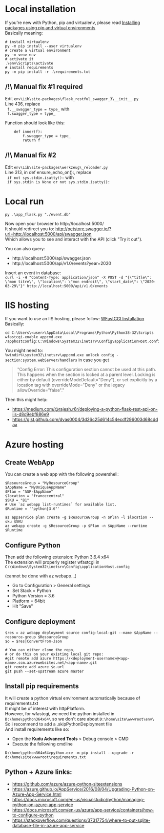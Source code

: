 # Local installation

If you're new with Python, pip and virtualenv, please read [Installing packages using pip and virtual environments](https://packaging.python.org/guides/installing-using-pip-and-virtual-environments/)  
Basically meaning:
```
# install virtualenv
py -m pip install --user virtualenv
# create a virtual environment
py -m venv env
# activate it
.\env\Scripts\activate
# install requirements
py -m pip install -r .\requirements.txt
```

## /!\ Manual fix #1 required
Edit `env\Lib\site-packages\flask_restful_swagger_3\__init__.py`  
Line 436, replace  
` f.__swagger_type = type_`
with  
` f.swagger_type = type_`

Function should look like this:
```
    def inner(f):
        f.swagger_type = type_
        return f
```

## /!\ Manual fix #2
Edit `env\Lib\site-packages\werkzeug\_reloader.py`  
Line 313, in def ensure_echo_on():, replace  
` if not sys.stdin.isatty():`
with  
` if sys.stdin is None or not sys.stdin.isatty():`


# Local run

`py .\app_flask.py "./event.db"`

Now open your browser to http://localhost:5000/  
It should redirect you to:
http://petstore.swagger.io/?url=http://localhost:5000/api/swagger.json  
Which allows you to see and interact with the API (click "Try it out").

You can also query:
* http://localhost:5000/api/swagger.json
* http://localhost:5000/api/v1.0/events?year=2020

Insert an event in database:  
`curl -i -H "Content-Type: application/json" -X POST -d "{\"title\": \"mon titre\", \"location\": \"mon endroit\", \"start_date\": \"2020-03-29\"}" http://localhost:5000/api/v1.0/events`



# IIS hosting
If you want to use an IIS hosting, please follow: [WFastCGI Installation](https://pypi.org/project/wfastcgi/)  
Basically:
```
cd C:\Users\<user>\AppData\Local\Programs\Python\Python38-32\Scripts
wfastcgi-enable appcmd.exe /apphostconfig:C:\Windows\System32\inetsrv\Config\applicationHost.config
```

You might need to:  
`%windir%\system32\inetsrv\appcmd.exe unlock config -section:system.webServer/handlers`
in case you get  
> "Config Error: This configuration section cannot be used at this path. This happens when the section is locked at a parent level. Locking is either by default (overrideModeDefault="Deny"), or set explicitly by a location tag with overrideMode="Deny" or the legacy allowOverride="false"."

Then this might help:
* https://medium.com/@rajesh.r6r/deploying-a-python-flask-rest-api-on-iis-d8d9ebf886e9
* https://gist.github.com/dvas0004/3d26c25d614c54ecdf296003d68cddaa



# Azure hosting

## Create WebApp

You can create a web app with the following powershell:
```
$ResourceGroup = "MyResourceGroup"
$AppName = "MyUniqueAppName"
$Plan = "ASP-$AppName"
$location = "francecentral"
$SKU = "B1"
# Use `az webapp list-runtimes` for available list.
$Runtime = '"python|3.6"'

az appservice plan create -g $ResourceGroup -n $Plan -l $location --sku $SKU
az webapp create -g $ResourceGroup -p $Plan -n $AppName --runtime $Runtime
```

## Configure Python

Then add the following extension: Python 3.6.4 x64  
The extension will properly register wfastcgi in `C:\Windows\System32\inetsrv\Config\applicationHost.config`

(cannot be done with az webapp...)
* Go to Configuration > General settings
* Set Stack = Python
* Python Version = 3.6
* Platform = 64bit
* Hit "Save"


## Configure deployment
```
$res = az webapp deployment source config-local-git --name $AppName --resource-group $ResourceGroup
$o = $res|ConvertFrom-Json

# You can either clone the repo,
# or do this on your existing local git repo:
#git remote add azure https://<deployment-username>@<app-name>.scm.azurewebsites.net/<app-name>.git 
git remote add azure $o.url
git push --set-upstream azure master
```

## Install pip requirements

It will create a python virtual environment automatically because of requirements.txt  
It might be of interest with httpPlatform.  
However, for wfastcgi, we need the python installed in `D:\home\python364x64\` so we don't care about `D:\home\site\wwwroot\env\`  
So i recommend to add a .skipPythonDeployment file  
And install requirements like so:
* Open the **Kudu Advanced Tools** > Debug console > CMD
* Execute the following cmdline

`D:\home\python364x64>python.exe -m pip install --upgrade -r d:\home\site\wwwroot\requirements.txt`


## Python + Azure links:
* https://github.com/azure/azure-python-siteextensions
* https://azure.github.io/AppService/2016/08/04/Upgrading-Python-on-Azure-App-Service.html
* https://docs.microsoft.com/en-us/visualstudio/python/managing-python-on-azure-app-service
* https://docs.microsoft.com/en-us/azure/app-service/containers/how-to-configure-python
* https://stackoverflow.com/questions/37317754/where-to-put-sqlite-database-file-in-azure-app-service

